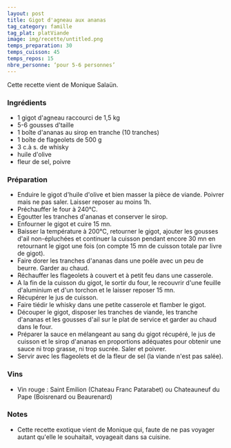 ```yaml
---
layout: post
title: Gigot d'agneau aux ananas
tag_category: famille
tag_plat: platViande
image: img/recette/untitled.png
temps_preparation: 30
temps_cuisson: 45
temps_repos: 15
nbre_personne: ‘pour 5-6 personnes’
---
```

Cette recette vient de Monique Salaün.

### Ingrédients
* 1 gigot d'agneau raccourci de 1,5 kg
* 5-6 gousses d'taille
* 1 boîte d'ananas au sirop en tranche (10 tranches)
* 1 boîte de flageolets de 500 g
* 3 c.à s. de whisky
* huile d'olive
* fleur de sel, poivre


### Préparation
* Enduire le gigot d'huile d'olive et bien masser la pièce de viande. Poivrer mais ne pas saler. Laisser reposer au moins 1h.
* Préchauffer le four à 240°C.
* Egoutter les tranches d'ananas et conserver le sirop.
* Enfourner le gigot et cuire 15 mn.
* Baisser la température à 200°C, retourner le gigot, ajouter les gousses d'ail non-épluchées et continuer la cuisson pendant encore 30 mn en retournant le gigot une fois (on compte 15 mn de cuisson totale par livre de gigot).
* Faire dorer les tranches d'ananas dans une poêle avec un peu de beurre. Garder au chaud.
* Réchauffer les flageolets à couvert et à petit feu dans une casserole.
* A la fin de la cuisson du gigot, le sortir du four, le recouvrir d'une feuille d'aluminium et d'un torchon et le laisser reposer 15 mn.
* Récupérer le jus de cuisson.
* Faire tiédir le whisky dans une petite casserole et flamber le gigot.
* Découper le gigot, disposer les tranches de viande, les tranche d'ananas et les gousses d'ail sur le plat de service et garder au chaud dans le four.
* Préparer la sauce en mélangeant au sang du gigot récupéré, le jus de cuisson et le sirop d'ananas en proportions adéquates pour obtenir une sauce ni trop grasse, ni trop sucrée. Saler et poivrer.
* Servir avec les flageolets et de la fleur de sel (la viande n'est pas salée).    


### Vins
* Vin rouge : Saint Emilion (Chateau Franc Patarabet) ou Chateauneuf du Pape (Boisrenard ou Beaurenard)


### Notes
* Cette recette exotique vient de Monique qui, faute de ne pas voyager autant qu'elle le souhaitait, voyageait dans sa cuisine.   
